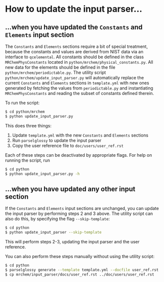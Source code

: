 # How to update the input parser...

## ...when you have updated the `Constants` and `Elements` input section
The `Constants` and `Elements` sections require a bit of special treatment, because the constants and values are derived from NIST data via an interface
to `qcelemental`. 
All constants should be defined in the class `MRChemPhysConstants` located in `python/mrchem/physical_constants.py`.
All new data for the elements should be defined in the file `python/mrchem/periodictable.py`.
The utility script `python/mrchem/update_input_parser.py` will automatically replace the current `Constants` and `Elements` sections in `template.yml` with new ones generated by fetching the values from `periodictable.py` and instantiating `MRChemPhysConstants` and
reading the subset of constants defined therein.

To run the script:

```bash
$ cd python/mrchem
$ python update_input_parser.py
```

This does three things:

1. Update `template.yml` with the new `Constants` and `Elements` sections
2. Run `parselglossy` to update the input parser
3. Copy the user reference file to `doc/users/user_ref.rst`

Each of these steps can be deactivated by appropriate flags. For help on running the script, run

```bash
$ cd python
$ python update_input_parser.py -h
```

## ...when you have updated any other input section
If the `Constants` and `Elements` input sections are unchanged, you can update the input parser by performing steps 2 and 3 above.
The utility script can also do this, by specifying the flag `--skip-template`:

```bash
$ cd python
$ python update_input_parser --skip-template
```

This will perform steps 2-3, updating the input parser and the user reference.

You can also perform these steps manually without using the utility script:

```bash
$ cd python
$ parselglossy generate --template template.yml --docfile user_ref.rst --doc-header="User input reference" --target="mrchem/input_parser"
$ cp mrchem/input_parser/docs/user_ref.rst ../doc/users/user_ref.rst
```
